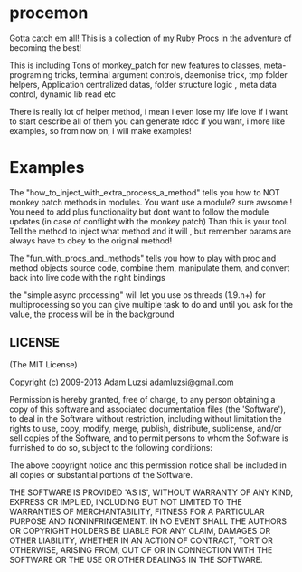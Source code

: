 procemon
========

Gotta catch em all!
This is a collection of my Ruby Procs in the adventure of becoming the best!


This is including Tons of monkey_patch for new features to classes,
meta-programing tricks, terminal argument controls, daemonise trick,
tmp folder helpers, Application centralized datas, folder structure logic ,
meta data control, dynamic lib read etc

There is really lot of helper method, i mean i even lose my life love if i want to start describe all of them
you can generate rdoc if you want, i more like examples, so from now on,
i will make examples!

# Examples

The "how_to_inject_with_extra_process_a_method"
tells you how to NOT monkey patch methods in modules.
You want use a module? sure awsome !
You need to add plus functionality but dont want to follow the module updates
(in case of conflight with the monkey patch)
Than this is your tool. Tell the method to inject what method and it will , but remember
params are always have to obey to the original method!

The "fun_with_procs_and_methods"
tells you how to play with proc and method objects source code,
combine them, manipulate them, and convert back into live code
with the right bindings

the "simple async processing" will let you use os threads (1.9.n+)
for multiprocessing so you can give multiple task to do and
until you ask for the value, the process will be in the background

## LICENSE

(The MIT License)

Copyright (c) 2009-2013 Adam Luzsi <adamluzsi@gmail.com>

Permission is hereby granted, free of charge, to any person obtaining
a copy of this software and associated documentation files (the
'Software'), to deal in the Software without restriction, including
without limitation the rights to use, copy, modify, merge, publish,
distribute, sublicense, and/or sell copies of the Software, and to
permit persons to whom the Software is furnished to do so, subject to
the following conditions:

The above copyright notice and this permission notice shall be
included in all copies or substantial portions of the Software.

THE SOFTWARE IS PROVIDED 'AS IS', WITHOUT WARRANTY OF ANY KIND,
EXPRESS OR IMPLIED, INCLUDING BUT NOT LIMITED TO THE WARRANTIES OF
MERCHANTABILITY, FITNESS FOR A PARTICULAR PURPOSE AND NONINFRINGEMENT.
IN NO EVENT SHALL THE AUTHORS OR COPYRIGHT HOLDERS BE LIABLE FOR ANY
CLAIM, DAMAGES OR OTHER LIABILITY, WHETHER IN AN ACTION OF CONTRACT,
TORT OR OTHERWISE, ARISING FROM, OUT OF OR IN CONNECTION WITH THE
SOFTWARE OR THE USE OR OTHER DEALINGS IN THE SOFTWARE.

